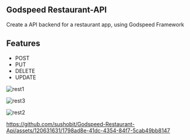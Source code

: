 ## Godspeed Restaurant-API 


Create a API backend for a restaurant app, using Godspeed Framework 

## Features
- POST
- PUT
- DELETE
- UPDATE

![rest1](https://github.com/sushobit/Godspeed-Restaurant-Api/assets/120631631/f0b7ffa1-0bb9-4eb1-abbc-bade5220db75)

![rest3](https://github.com/sushobit/Godspeed-Restaurant-Api/assets/120631631/cb84a1f1-9dd7-4407-a628-a24e3ccb2333)

![rest2](https://github.com/sushobit/Godspeed-Restaurant-Api/assets/120631631/da5922e5-58b8-42f1-9242-57075c6efbb5)



https://github.com/sushobit/Godspeed-Restaurant-Api/assets/120631631/1798ad8e-41dc-4354-84f7-5cab49bb8147

